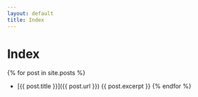 ```yaml
---
layout: default
title: Index
---
```


# Index
{% for post in site.posts %}
* [{{ post.title }}]({{ post.url }}) {{ post.excerpt }}
{% endfor %}